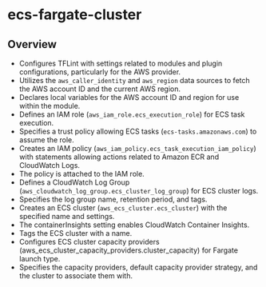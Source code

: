 # ecs-fargate-cluster

## Overview

- Configures TFLint with settings related to modules and plugin configurations, particularly for the AWS provider.
- Utilizes the `aws_caller_identity` and `aws_region` data sources to fetch the AWS account ID and the current AWS region.
- Declares local variables for the AWS account ID and region for use within the module.
- Defines an IAM role (`aws_iam_role.ecs_execution_role`) for ECS task execution.
- Specifies a trust policy allowing ECS tasks (`ecs-tasks.amazonaws.com`) to assume the role.
- Creates an IAM policy (`aws_iam_policy.ecs_task_execution_iam_policy`) with statements allowing actions related to Amazon ECR and CloudWatch Logs.
- The policy is attached to the IAM role.
- Defines a CloudWatch Log Group (`aws_cloudwatch_log_group.ecs_cluster_log_group`) for ECS cluster logs.
- Specifies the log group name, retention period, and tags.
- Creates an ECS cluster (`aws_ecs_cluster.ecs_cluster`) with the specified name and settings.
- The containerInsights setting enables CloudWatch Container Insights.
- Tags the ECS cluster with a name.
- Configures ECS cluster capacity providers (aws_ecs_cluster_capacity_providers.cluster_capacity) for Fargate launch type.
- Specifies the capacity providers, default capacity provider strategy, and the cluster to associate them with.


